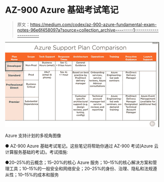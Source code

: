 # AZ-900 Azure 基础考试笔记

> 原文：<https://medium.com/codex/az-900-azure-fundamental-exam-notes-96e6f458097a?source=collection_archive---------1----------------------->

![](img/fd909b49bc58eee5fd329c0f29a3f26b.png)

Azure 支持计划的多视角图像

● AZ-900 Azure 基础考试笔记。这些笔记将帮助你通过 AZ-900 考试(Azure 云计算服务基础的考试)。考试措施:

●20–25%的云概念；15–20%的核心 Azure 服务；10–15%的核心解决方案和管理工具；10–15%的一般安全和网络安全；20–25%的身份、治理、隐私和法规遵从性；10–15%的成本和服务